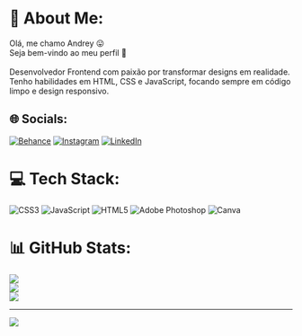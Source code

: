 # 💫 About Me:
Olá, me chamo Andrey 😛<br>Seja bem-vindo ao meu perfil 👏<br><br>Desenvolvedor Frontend com paixão por transformar designs em realidade. Tenho habilidades em HTML, CSS e JavaScript, focando sempre em código limpo e design responsivo.<br>


## 🌐 Socials:
[![Behance](https://img.shields.io/badge/Behance-1769ff?logo=behance&logoColor=white)](https://behance.net/andreyggoulart) [![Instagram](https://img.shields.io/badge/Instagram-%23E4405F.svg?logo=Instagram&logoColor=white)](https://instagram.com/andreyggoulart) [![LinkedIn](https://img.shields.io/badge/LinkedIn-%230077B5.svg?logo=linkedin&logoColor=white)](https://linkedin.com/in/andreygomesgoulart) 

# 💻 Tech Stack:
![CSS3](https://img.shields.io/badge/css3-%231572B6.svg?style=flat&logo=css3&logoColor=white) ![JavaScript](https://img.shields.io/badge/javascript-%23323330.svg?style=flat&logo=javascript&logoColor=%23F7DF1E) ![HTML5](https://img.shields.io/badge/html5-%23E34F26.svg?style=flat&logo=html5&logoColor=white) ![Adobe Photoshop](https://img.shields.io/badge/adobephotoshop-%2331A8FF.svg?style=flat&logo=adobephotoshop&logoColor=white) ![Canva](https://img.shields.io/badge/Canva-%2300C4CC.svg?style=flat&logo=Canva&logoColor=white)
# 📊 GitHub Stats:
![](https://github-readme-stats.vercel.app/api?username=andreyggoulart&theme=dark&hide_border=false&include_all_commits=false&count_private=false)<br/>
![](https://github-readme-streak-stats.herokuapp.com/?user=andreyggoulart&theme=dark&hide_border=false)<br/>
![](https://github-readme-stats.vercel.app/api/top-langs/?username=andreyggoulart&theme=dark&hide_border=false&include_all_commits=false&count_private=false&layout=compact)

---
[![](https://visitcount.itsvg.in/api?id=andreyggoulart&icon=0&color=0)](https://visitcount.itsvg.in)

<!-- Proudly created with GPRM ( https://gprm.itsvg.in ) -->
